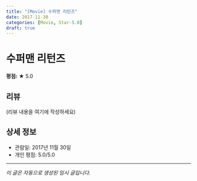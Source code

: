 ```yaml
---
title: "[Movie] 수퍼맨 리턴즈"
date: 2017-11-30
categories: [Movie, Star-5.0]
draft: true
---
```


# 수퍼맨 리턴즈

**평점:** ★ 5.0

## 리뷰

(리뷰 내용을 여기에 작성하세요)

## 상세 정보

- 관람일: 2017년 11월 30일
- 개인 평점: 5.0/5.0

---

*이 글은 자동으로 생성된 임시 글입니다.*
